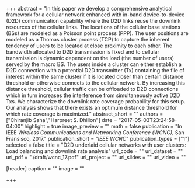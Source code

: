 +++
abstract = "In this paper we develop a comprehensive analytical framework for a cellular network enhanced with in-band device-to-device (D2D) communication capability where the D2D links reuse the downlink resources of the cellular links. The locations of the cellular base stations (BSs) are modeled as a Poisson point process (PPP). The user positions are modeled as a Thomas cluster process (TCP) to capture the inherent tendency of users to be located at close proximity to each other. The bandwidth allocated to D2D transmission is fixed and to cellular transmission is dynamic dependent on the load (the number of users) served by the macro BS. The users inside a cluster can either establish a D2D connection with a potential D2D transmitter (Tx) containing the file of interest within the same cluster if it is located closer than certain distance threshold or otherwise connects to the cellular network. By increasing this distance threshold, cellular traffic can be offloaded to D2D connections which in turn increases the interference from simultaneously active D2D Txs. We characterize the downlink rate coverage probability for this setup. Our analysis shows that there exists an optimum distance threshold for which rate coverage is maximized."
abstract_short = ""
authors = ["Chiranjib Saha","Harpreet S. Dhillon"]
date = "2017-05-03T23:24:58-04:00"
highlight = true
image_preview = ""
math = false
publication = "In IEEE *Wireless Communications and Networking Conference (WCNC)*,  San Fransisco, 2017."
publication_short = "*IEEE WCNC*"
publication_types = ["1"]
selected = false
title = "D2D underlaid cellular networks with user clusters: Load balancing and downlink rate analysis"
url_code = ""
url_dataset = ""
url_pdf = "./draft/wcnc_17.pdf"
url_project = ""
url_slides = ""
url_video = ""

[header]
  caption = ""
  image = ""

+++


